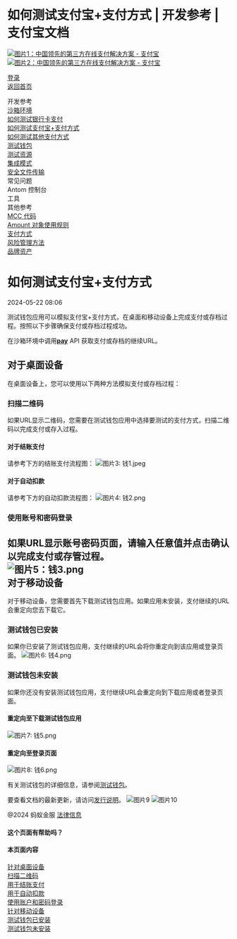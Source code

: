 如何测试支付宝+支付方式 | 开发参考 | 支付宝文档
==================

[![图片1：中国领先的第三方在线支付解决方案 - 支付宝](https://ac.alipay.com/storage/2024/3/26/d66c43c0-440d-4c97-9976-f2028a2c8c5e.svg)![图片2：中国领先的第三方在线支付解决方案 - 支付宝](https://ac.alipay.com/storage/2024/3/26/a48bd336-aea0-4f16-bf83-616eacbb4434.svg)](/docs/)

[登录](https://global.alipay.com/ilogin/account_login.htm?goto=https%3A%2F%2Fglobal.alipay.com%2Fdocs%2Fac%2Fref%2Fwallet)  
[返回首页](../../)

开发参考  
[沙箱环境](/docs/ac/ref/sandbox)  
[如何测试银行卡支付](/docs/ac/ref/card)  
[如何测试支付宝+支付方式](/docs/ac/ref/wallet)  
[如何测试其他支付方式](/docs/ac/ref/other)  
[测试钱包](/docs/ac/ref/testwallet)  
[测试资源](/docs/ac/ref/test_resource)  
[集成模式](/docs/ac/ref/oy9921)  
[安全文件传输](/docs/ac/ref/xgcpey)  
常见问题  
Antom 控制台  
工具  
其他参考  
[MCC 代码](/docs/ac/ref/mcccodes)  
[Amount 对象使用规则](/docs/ac/ref/cc)  
[支付方式](/docs/ac/ref/payment_method)  
[风险管理方法](/docs/ac/ref/risk_methods)  
[品牌资产](/docs/ac/ref/brandasset)  

如何测试支付宝+支付方式
===================

2024-05-22 08:06

测试钱包应用可以模拟支付宝+支付方式，在桌面和移动设备上完成支付或存档过程。按照以下步骤确保支付或存档过程成功。

在沙箱环境中调用[**pay**](https://global.alipay.com/docs/ac/ams/payment_cashier) API 获取支付或存档的继续URL。

对于桌面设备
-------------------

在桌面设备上，您可以使用以下两种方法模拟支付或存档过程：
### 扫描二维码
如果URL显示二维码，您需要在测试钱包应用中选择要测试的支付方式，扫描二维码以完成支付或存入过程。

#### 对于结账支付
请参考下方的结账支付流程图：
![图片3: 钱1.jpeg](https://idocs-assets.marmot-cloud.com/storage/idocs87c36dc8dac653c1/1715336082212-215338c3-f690-4893-8bea-9627423620b3.jpeg)

#### 对于自动扣款
请参考下方的自动扣款流程图：
![图片4: 钱2.png](https://idocs-assets.marmot-cloud.com/storage/idocs87c36dc8dac653c1/1715336358037-cb6f7e3c-5c4f-4e2d-8de6-3390a5539ca2.png)
### 使用账号和密码登录  
如果URL显示账号密码页面，请输入任意值并点击**确认**以完成支付或存管过程。  
![图片5：钱3.png](https://idocs-assets.marmot-cloud.com/storage/idocs87c36dc8dac653c1/1715336472149-b3ef287e-650d-4f32-8cb1-0b6002ae8120.png)  
对于移动设备
------------------

对于移动设备，您需要首先下载测试钱包应用。如果应用未安装，支付继续的URL会重定向您去下载它。
### 测试钱包已安装
如果你已安装了测试钱包应用，支付继续的URL会将你重定向到该应用或登录页面。
![图片6: 钱4.png](https://idocs-assets.marmot-cloud.com/storage/idocs87c36dc8dac653c1/1715336602860-5261bcb6-6df4-4444-a327-92cee71a98f3.png)
### 测试钱包未安装
如果你还没有安装测试钱包应用，支付继续URL会重定向到下载应用或者登录页面。

#### 重定向至下载测试钱包应用
![图片7: 钱5.png](https://idocs-assets.marmot-cloud.com/storage/idocs87c36dc8dac653c1/1715336693210-6eb9296a-9440-4837-8e58-2e3d6f8a45c2.png)

#### 重定向至登录页面
![图片8: 钱6.png](https://idocs-assets.marmot-cloud.com/storage/idocs87c36dc8dac653c1/1715336767237-1bbc7f8d-f0c1-49ea-b2d2-a4fc553f9e68.png)

有关测试钱包的详细信息，请参阅[测试钱包](https://global.alipay.com/docs/ac/ref/testwallet)。

要查看文档的最新更新，请访问[发行说明](https://global.alipay.com/docs/releasenotes)。
![图片9](https://ac.alipay.com/storage/2021/5/20/19b2c126-9442-4f16-8f20-e539b1db482a.png) ![图片10](https://ac.alipay.com/storage/2021/5/20/e9f3f154-dbf0-455f-89f0-b3d4e0c14481.png)

@2024 蚂蚁金服 [法律信息](https://global.alipay.com/docs/ac/platform/membership)

#### 这个页面有帮助吗？

#### 本页面内容
[针对桌面设备](#eGe0D "针对桌面设备")  
[扫描二维码](#qhgPn "扫描二维码")  
[用于结账支付](#RNT4r "用于结账支付")  
[用于自动扣款](#XbqPs "用于自动扣款")  
[使用账户和密码登录](#jmtdb "使用账户和密码登录")  
[针对移动设备](#mCH6Q "针对移动设备")  
[测试钱包已安装](#lTmlP "测试钱包已安装")  
[测试钱包未安装](#uV7sb "测试钱包未安装")